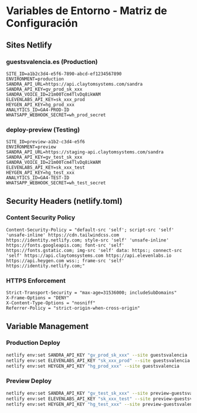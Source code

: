# Variables de Entorno - Matriz de Configuración

## Sites Netlify

### guestsvalencia.es (Production)
```
SITE_ID=a1b2c3d4-e5f6-7890-abcd-ef1234567890
ENVIRONMENT=production
SANDRA_API_URL=https://api.claytomsystems.com/sandra
SANDRA_API_KEY=gv_prod_sk_xxx
SANDRA_VOICE_ID=21m00Tcm4TlvDq8ikWAM
ELEVENLABS_API_KEY=sk_xxx_prod
HEYGEN_API_KEY=hg_prod_xxx
ANALYTICS_ID=GA4-PROD-ID
WHATSAPP_WEBHOOK_SECRET=wh_prod_secret
```

### deploy-preview (Testing)
```
SITE_ID=preview-a1b2-c3d4-e5f6
ENVIRONMENT=preview
SANDRA_API_URL=https://staging-api.claytomsystems.com/sandra
SANDRA_API_KEY=gv_test_sk_xxx
SANDRA_VOICE_ID=21m00Tcm4TlvDq8ikWAM
ELEVENLABS_API_KEY=sk_xxx_test
HEYGEN_API_KEY=hg_test_xxx
ANALYTICS_ID=GA4-TEST-ID
WHATSAPP_WEBHOOK_SECRET=wh_test_secret
```

## Security Headers (netlify.toml)

### Content Security Policy
```
Content-Security-Policy = "default-src 'self'; script-src 'self' 'unsafe-inline' https://cdn.tailwindcss.com https://identity.netlify.com; style-src 'self' 'unsafe-inline' https://fonts.googleapis.com; font-src 'self' https://fonts.gstatic.com; img-src 'self' data: https:; connect-src 'self' https://api.claytomsystems.com https://api.elevenlabs.io https://api.heygen.com wss:; frame-src 'self' https://identity.netlify.com;"
```

### HTTPS Enforcement
```
Strict-Transport-Security = "max-age=31536000; includeSubDomains"
X-Frame-Options = "DENY"
X-Content-Type-Options = "nosniff"
Referrer-Policy = "strict-origin-when-cross-origin"
```

## Variable Management

### Production Deploy
```bash
netlify env:set SANDRA_API_KEY "gv_prod_sk_xxx" --site guestsvalencia
netlify env:set ELEVENLABS_API_KEY "sk_xxx_prod" --site guestsvalencia
netlify env:set HEYGEN_API_KEY "hg_prod_xxx" --site guestsvalencia
```

### Preview Deploy
```bash
netlify env:set SANDRA_API_KEY "gv_test_sk_xxx" --site preview-guestsvalencia
netlify env:set ELEVENLABS_API_KEY "sk_xxx_test" --site preview-guestsvalencia
netlify env:set HEYGEN_API_KEY "hg_test_xxx" --site preview-guestsvalencia
```